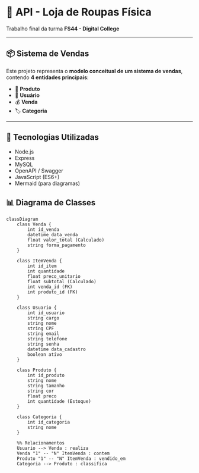 ﻿# 🧾 API - Loja de Roupas Física

Trabalho final da turma **FS44 - Digital College**

---

## 📦 Sistema de Vendas

Este projeto representa o **modelo conceitual de um sistema de vendas**, contendo **4 entidades principais**:

- 👕 **Produto**  
- 🧍 **Usuário**  
- 💰 **Venda**  
- 🏷️ **Categoria**

---

## 🧰 Tecnologias Utilizadas

- Node.js
- Express
- MySQL
- OpenAPI / Swagger
- JavaScript (ES6+)
- Mermaid (para diagramas)

## 📊 Diagrama de Classes

```mermaid
classDiagram
    class Venda {
        int id_venda
        datetime data_venda
        float valor_total (Calculado)
        string forma_pagamento
    }

    class ItemVenda {
        int id_item
        int quantidade
        float preco_unitario
        float subtotal (Calculado)
        int venda_id (FK)
        int produto_id (FK)
    }

    class Usuario {
        int id_usuario
        string cargo
        string nome
        string CPF
        string email
        string telefone
        string senha
        datetime data_cadastro
        boolean ativo
    }

    class Produto {
        int id_produto
        string nome
        string tamanho
        string cor
        float preco
        int quantidade (Estoque)
    }

    class Categoria {
        int id_categoria
        string nome
    }

    %% Relacionamentos
    Usuario --> Venda : realiza
    Venda "1" -- "N" ItemVenda : contem
    Produto "1" -- "N" ItemVenda : vendido_em
    Categoria --> Produto : classifica